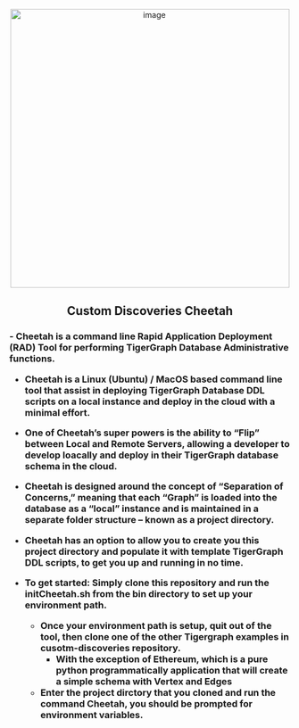 <p align="center">
<img width="500" alt="image" src="https://github.com/user-attachments/assets/176b28d4-e720-48c9-aab9-d341976974eb">
</p>


<h2>
<p align="center">Custom Discoveries Cheetah</p>
</h2>
<h3>
- Cheetah is a command line Rapid Application Deployment (RAD) Tool for performing TigerGraph Database Administrative functions.

- Cheetah is a Linux (Ubuntu) / MacOS based command line tool that assist in deploying TigerGraph Database DDL scripts on a local instance and deploy in the cloud with a minimal effort.

- One of Cheetah’s super powers is the ability to “Flip” between Local and Remote Servers, allowing a developer to develop loacally and deploy in their TigerGraph database schema in the cloud.

- Cheetah is designed around the concept of “Separation of Concerns,” meaning that each “Graph” is loaded into the database as a “local” instance and is maintained in a separate folder structure – known as a project directory.

- Cheetah has an option to allow you to create you this project directory and populate it with template TigerGraph DDL scripts, to get you up and running in no time.

- To get started: Simply clone this repository and run the initCheetah.sh from the bin directory to set up your environment path.
  - Once your environment path is setup, quit out of the tool, then clone one of the other Tigergraph examples in cusotm-discoveries repository.
      - With the exception of Ethereum, which is a pure python programmatically application that will create a simple schema with Vertex and Edges
  - Enter the project dirctory that you cloned and run the command Cheetah, you should be prompted for environment variables.
</h3>
